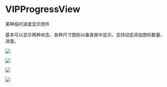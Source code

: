 # VIPProgressView
某种临时进度显示控件

基本可以显示两种状态，各种尺寸图标以垂直居中显示。支持动态添加图标数量，进度。


![](http://7xuwb4.com1.z0.glb.clouddn.com/QQ%E6%88%AA%E5%9B%BE20160530160310.png)

![](http://7xuwb4.com1.z0.glb.clouddn.com/QQ%E6%88%AA%E5%9B%BE20160530160401.png)

![](http://7xuwb4.com1.z0.glb.clouddn.com/QQ%E6%88%AA%E5%9B%BE20160530161531.png)

![](http://7xuwb4.com1.z0.glb.clouddn.com/QQ%E6%88%AA%E5%9B%BE20160530161631.png)